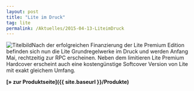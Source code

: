 ```yaml
---
layout: post
title: "Lite im Druck"
tag: lite
permalink: /Aktuelles/2015-04-13-LiteimDruck
---
```


<img alt="Titelbild" class="floatleft" src="{{ site.baseurl }}/assets/pics/lite/titel/grw-tn.png"/>Nach der erfolgreichen Finanzierung der Lite Premium Edition befinden sich nun die Lite Grundregelwerke im Druck und werden Anfang Mai, rechtzeitig zur RPC erscheinen. Neben dem limitieren Lite Premium Hardcover erscheint auch eine kostengünstige Softcover Version von Lite mit exakt gleichem Umfang.

**[&raquo; zur Produktseite]({{ site.baseurl }}/Produkte)**


